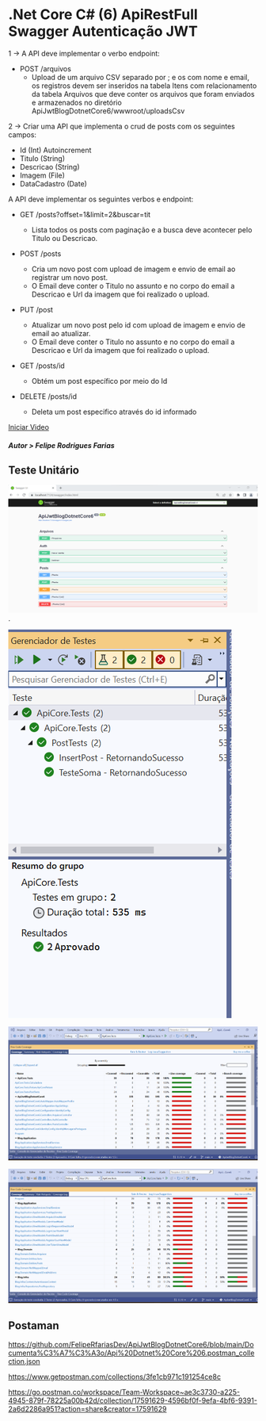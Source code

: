 # .Net Core C# (6) ApiRestFull Swagger Autenticação JWT

1 -> A API deve implementar o verbo endpoint:

- POST /arquivos
  - Upload de um arquivo CSV separado por ; e os com nome e email, os registros devem ser inseridos na tabela Itens com relacionamento da tabela Arquivos que deve conter os arquivos que foram enviados e armazenados no diretório ApiJwtBlogDotnetCore6/wwwroot/uploadsCsv


2 -> Criar uma API que implementa o crud de posts com os seguintes campos:

- Id (Int) Autoincrement
- Titulo (String)
- Descricao (String)
- Imagem (File)
- DataCadastro (Date)

A API deve implementar os seguintes verbos e endpoint:

- GET /posts?offset=1&limit=2&buscar=tit
  - Lista todos os posts com paginação e a busca deve acontecer pelo Titulo ou Descricao.


- POST /posts
  - Cria um novo post com upload de imagem e envio de email ao registrar um novo post.
  - O Email deve conter o Titulo no assunto e no corpo do email a Descricao e Url da imagem que foi realizado o upload.


- PUT /post
  - Atualizar um novo post pelo id com upload de imagem e envio de email ao atualizar.
  - O Email deve conter o Titulo no assunto e no corpo do email a Descricao e Url da imagem que foi realizado o upload.

- GET /posts/id
  - Obtém um post específico por meio do Id


- DELETE /posts/id
  - Deleta um post especifico através do id informado


[Iniciar Video](https://www.youtube.com/watch?v=)
##### Autor > Felipe Rodrigues Farias

## Teste Unitário


![alt text](https://github.com/FelipeRfariasDev/ApiJwtBlogDotnetCore6/blob/main/Documenta%C3%A7%C3%A3o/swagger.png?raw=true)
.

![alt text](https://github.com/FelipeRfariasDev/ApiJwtBlogDotnetCore6/blob/main/Documenta%C3%A7%C3%A3o/TesteUnit%C3%A1rio.png?raw=true)

![alt text](https://github.com/FelipeRfariasDev/ApiJwtBlogDotnetCore6/blob/main/Documenta%C3%A7%C3%A3o/TesteUnit%C3%A1rio2.png?raw=true)


![alt text](https://github.com/FelipeRfariasDev/ApiJwtBlogDotnetCore6/blob/main/Documenta%C3%A7%C3%A3o/TesteUnit%C3%A1rio3.png?raw=true)

## Postaman
https://github.com/FelipeRfariasDev/ApiJwtBlogDotnetCore6/blob/main/Documenta%C3%A7%C3%A3o/Api%20Dotnet%20Core%206.postman_collection.json

https://www.getpostman.com/collections/3fe1cb971c191254ce8c

https://go.postman.co/workspace/Team-Workspace~ae3c3730-a225-4945-879f-78225a00b42d/collection/17591629-4596bf0f-9efa-4bf6-9391-2a6d2286a951?action=share&creator=17591629